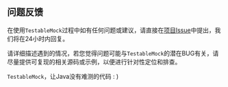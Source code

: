 问题反馈
---

在使用`TestableMock`过程中如有任何问题或建议，请直接在[项目Issue](https://github.com/alibaba/testable-mock/issues)中提出，我们将在24小时内回复。

请详细描述遇到的情况，若您觉得问题可能与`TestableMock`的潜在BUG有关，请尽量提供可复现的相关源码或示例，以便进行针对性定位和排查。

`TestableMock`，让Java没有难测的代码 : )
